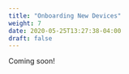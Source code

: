 ```yaml
---
title: "Onboarding New Devices"
weight: 7
date: 2020-05-25T13:27:38-04:00
draft: false
---
```


Coming soon!